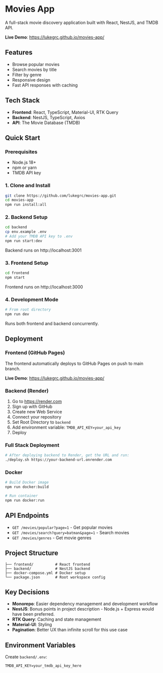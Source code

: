 # Movies App

A full-stack movie discovery application built with React, NestJS, and TMDB API.

**Live Demo**: https://lukegrc.github.io/movies-app/

## Features

- Browse popular movies
- Search movies by title
- Filter by genre
- Responsive design
- Fast API responses with caching

## Tech Stack

- **Frontend**: React, TypeScript, Material-UI, RTK Query
- **Backend**: NestJS, TypeScript, Axios
- **API**: The Movie Database (TMDB)

## Quick Start

### Prerequisites

- Node.js 18+
- npm or yarn
- TMDB API key

### 1. Clone and Install

```bash
git clone https://github.com/lukegrc/movies-app.git
cd movies-app
npm run install:all
```

### 2. Backend Setup

```bash
cd backend
cp env.example .env
# Add your TMDB API key to .env
npm run start:dev
```

Backend runs on http://localhost:3001

### 3. Frontend Setup

```bash
cd frontend
npm start
```

Frontend runs on http://localhost:3000

### 4. Development Mode

```bash
# From root directory
npm run dev
```

Runs both frontend and backend concurrently.

## Deployment

### Frontend (GitHub Pages)

The frontend automatically deploys to GitHub Pages on push to main branch.

**Live Demo**: https://lukegrc.github.io/movies-app/

### Backend (Render)

1. Go to https://render.com
2. Sign up with GitHub
3. Create new Web Service
4. Connect your repository
5. Set Root Directory to `backend`
6. Add environment variable: `TMDB_API_KEY=your_api_key`
7. Deploy

### Full Stack Deployment

```bash
# After deploying backend to Render, get the URL and run:
./deploy.sh https://your-backend-url.onrender.com
```

### Docker

```bash
# Build Docker image
npm run docker:build

# Run container
npm run docker:run
```

## API Endpoints

- `GET /movies/popular?page=1` - Get popular movies
- `GET /movies/search?query=batman&page=1` - Search movies
- `GET /movies/genres` - Get movie genres

## Project Structure

```
├── frontend/          # React frontend
├── backend/           # NestJS backend
├── docker-compose.yml # Docker setup
└── package.json       # Root workspace config
```

## Key Decisions

- **Monorepo**: Easier dependency management and development workflow
- **NestJS**: Bonus points in project description - Node.js + Express would have been preferred.
- **RTK Query**: Caching and state management
- **Material-UI**: Styling
- **Pagination**: Better UX than infinite scroll for this use case

## Environment Variables

Create `backend/.env`:

```
TMDB_API_KEY=your_tmdb_api_key_here
```
